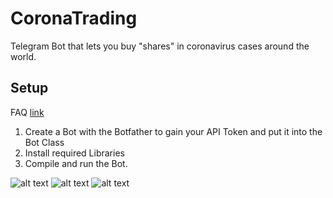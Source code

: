 # CoronaTrading
Telegram Bot that lets you buy "shares" in coronavirus cases around the world.
## Setup
FAQ [link](https://core.telegram.org/bots/faq)
1. Create a Bot with the Botfather to gain your API Token and put it into the Bot Class
2. Install required Libraries
3. Compile and run the Bot. 

![alt text](a)
![alt text](b)
![alt text](c)

